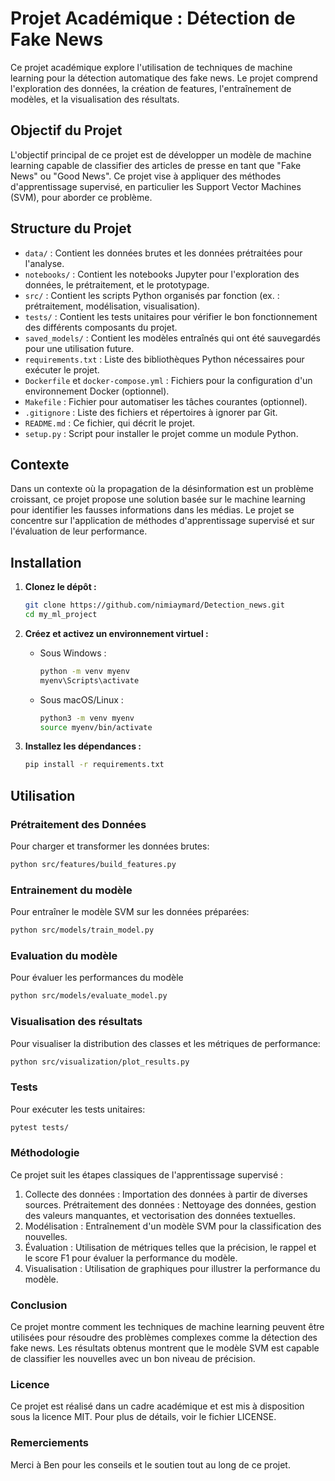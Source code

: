 # Projet Académique : Détection de Fake News

Ce projet académique explore l'utilisation de techniques de machine learning pour la détection automatique des fake news. Le projet comprend l'exploration des données, la création de features, l'entraînement de modèles, et la visualisation des résultats. 

## Objectif du Projet

L'objectif principal de ce projet est de développer un modèle de machine learning capable de classifier des articles de presse en tant que "Fake News" ou "Good News". Ce projet vise à appliquer des méthodes d'apprentissage supervisé, en particulier les Support Vector Machines (SVM), pour aborder ce problème.

## Structure du Projet

- `data/` : Contient les données brutes et les données prétraitées pour l'analyse.
- `notebooks/` : Contient les notebooks Jupyter pour l'exploration des données, le prétraitement, et le prototypage.
- `src/` : Contient les scripts Python organisés par fonction (ex. : prétraitement, modélisation, visualisation).
- `tests/` : Contient les tests unitaires pour vérifier le bon fonctionnement des différents composants du projet.
- `saved_models/` : Contient les modèles entraînés qui ont été sauvegardés pour une utilisation future.
- `requirements.txt` : Liste des bibliothèques Python nécessaires pour exécuter le projet.
- `Dockerfile` et `docker-compose.yml` : Fichiers pour la configuration d'un environnement Docker (optionnel).
- `Makefile` : Fichier pour automatiser les tâches courantes (optionnel).
- `.gitignore` : Liste des fichiers et répertoires à ignorer par Git.
- `README.md` : Ce fichier, qui décrit le projet.
- `setup.py` : Script pour installer le projet comme un module Python.

## Contexte

Dans un contexte où la propagation de la désinformation est un problème croissant, ce projet propose une solution basée sur le machine learning pour identifier les fausses informations dans les médias. Le projet se concentre sur l'application de méthodes d'apprentissage supervisé et sur l'évaluation de leur performance.

## Installation

1. **Clonez le dépôt :**
    ```bash
    git clone https://github.com/nimiaymard/Detection_news.git
    cd my_ml_project
    ```

2. **Créez et activez un environnement virtuel :**
   - Sous Windows :
     ```bash
     python -m venv myenv
     myenv\Scripts\activate
     ```
   - Sous macOS/Linux :
     ```bash
     python3 -m venv myenv
     source myenv/bin/activate
     ```

3. **Installez les dépendances :**
    ```bash
    pip install -r requirements.txt
    ```

## Utilisation

### Prétraitement des Données
Pour charger et transformer les données brutes:
```bash
python src/features/build_features.py
```

### Entrainement du modèle
Pour entraîner le modèle SVM sur les données préparées:
```bash
python src/models/train_model.py
```
### Evaluation du modèle
Pour évaluer les performances du modèle 
```bash
python src/models/evaluate_model.py
```
### Visualisation des résultats
Pour visualiser la distribution des classes et les métriques de performance:
```bash
python src/visualization/plot_results.py
```
### Tests
Pour exécuter les tests unitaires:
```bash
pytest tests/
```

### Méthodologie
Ce projet suit les étapes classiques de l'apprentissage supervisé :
1. Collecte des données : Importation des données à partir de diverses sources.
Prétraitement des données : Nettoyage des données, gestion des valeurs manquantes, et vectorisation des données textuelles.
2. Modélisation : Entraînement d'un modèle SVM pour la classification des nouvelles.
3. Évaluation : Utilisation de métriques telles que la précision, le rappel et le score F1 pour évaluer la performance du modèle.
4. Visualisation : Utilisation de graphiques pour illustrer la performance du modèle.

### Conclusion
Ce projet montre comment les techniques de machine learning peuvent être utilisées pour résoudre des problèmes complexes comme la détection des fake news. Les résultats obtenus montrent que le modèle SVM est capable de classifier les nouvelles avec un bon niveau de précision.

### Licence
Ce projet est réalisé dans un cadre académique et est mis à disposition sous la licence MIT. Pour plus de détails, voir le fichier LICENSE.

### Remerciements
Merci à Ben pour les conseils et le soutien tout au long de ce projet.



